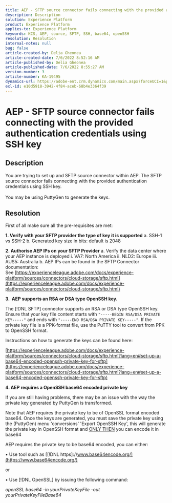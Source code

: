 ```yaml
---
title: AEP - SFTP source connector fails connecting with the provided authentication credentials using SSH key
description: Description
solution: Experience Platform
product: Experience Platform
applies-to: Experience Platform
keywords: KCS, AEP, source, SFTP, SSH, base64, openSSH
resolution: Resolution
internal-notes: null
bug: false
article-created-by: Delia Gheonea
article-created-date: 7/6/2022 8:52:16 AM
article-published-by: Delia Gheonea
article-published-date: 7/6/2022 8:55:27 AM
version-number: 3
article-number: KA-19495
dynamics-url: https://adobe-ent.crm.dynamics.com/main.aspx?forceUCI=1&pagetype=entityrecord&etn=knowledgearticle&id=ad9808ea-08fd-ec11-82e5-000d3a3b090d
exl-id: e10d5918-3942-4f84-aceb-68b4e3364f39
---
```

# AEP - SFTP source connector fails connecting with the provided authentication credentials using SSH key

## Description

You are trying to set up and SFTP source connector within AEP. The SFTP source connector fails connecting with the provided authentication credentials using SSH key.<br><br>You may be using PuttyGen to generate the keys.

## Resolution


First of all make sure all the pre-requisites are met:

<b>1. Verify with your SFTP provider the type of key it is supported</b>
a. SSH-1 vs SSH-2
b. Generated key size in bits: default is 2048

<b>2. Authorise AEP IPs on your SFTP Provider</b>
a. Verify the data center where your AEP instance is deployed
i. VA7: North America
ii. NLD2: Europe
iii. AUS5: Australia
b. AEP IPs can be found in the SFTP Connector documentation: See [https://experienceleague.adobe.com/docs/experience-platform/sources/connectors/cloud-storage/sftp.html](https://experienceleague.adobe.com/docs/experience-platform/sources/connectors/cloud-storage/sftp.html)



<b>3.  AEP supports an RSA or DSA type OpenSSH key.</b>

The [!DNL SFTP] connector supports an RSA or DSA type OpenSSH key. Ensure that your key file content starts with `"-----BEGIN RSA/DSA PRIVATE KEY-----"` and ends with `"-----END RSA/DSA PRIVATE KEY-----"`. If the private key file is a PPK-format file, use the PuTTY tool to convert from PPK to OpenSSH format.

Instructions on how to generate the keys can be found here:

[https://experienceleague.adobe.com/docs/experience-platform/sources/connectors/cloud-storage/sftp.html?lang=en#set-up-a-base64-encoded-openssh-private-key-for-sftp](https://experienceleague.adobe.com/docs/experience-platform/sources/connectors/cloud-storage/sftp.html?lang=en#set-up-a-base64-encoded-openssh-private-key-for-sftp)



<b>4. AEP requires a OpenSSH base64 encoded private key </b>



If you are still having problems, there may be an issue with the way the private key generated by PuttyGen is transformed.

Note that AEP requires the private key to be of OpenSSL format encoded base64. Once the keys are generated, you must save the private key using the (PuttyGen) menu 'conversions'  'Export OpenSSH Key', this will generate the private key in OpenSSH format and <u>ONLY THEN</u> you can encode it in base64

AEP requires the private key to be base64 encoded, you can either:

• Use tool such as [[!DNL https]://www.base64encode.org/](https://www.base64encode.org/)

or

• Use [!DNL OpenSSL] by issuing the following command:

*openSSL base64 -in yourPrivateKeyFile -out
<br>yourPrivateKeyFileBase64*
